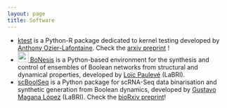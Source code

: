 ```yaml
---
layout: page
title: Software
---
```


- [ktest](https://github.com/AnthoOzier/ktest) is a Python-R package dedicated to kernel testing developed by [Anthony Ozier-Lafontaine](https://github.com/AnthoOzier/ktest). Check the [arxiv preprint](https://arxiv.org/abs/2307.08509) ! 
- [<img src="https://bnediction.github.io/img/bnediction_logo_264.png" alt="" height="24px"> BoNesis](https://github.com/bnediction/bonesis) is a Python-based environment for the synthesis and control of ensembles of Boolean networks from structural and dynamical properties, developed by [Loïc Paulevé](https://loicpauleve.name) (LaBRI).
- [scBoolSeq](https://github.com/bnediction/scBoolSeq) is a Python package for scRNA-Seq data binarisation and synthetic generation from Boolean dynamics, developed by [Gustavo Magana López](https://gmagannadevelop.github.io/) (LaBRI). Check the [bioRxiv preprint](https://www.biorxiv.org/content/10.1101/2023.10.23.563518v1.full)!
